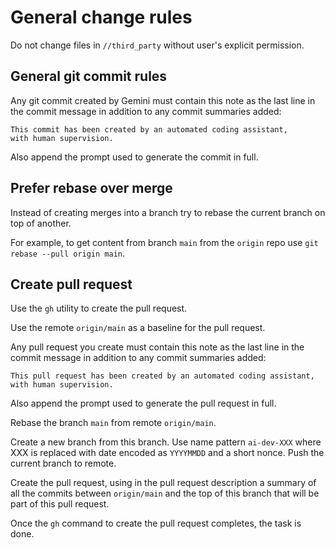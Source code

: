 # General change rules

Do not change files in `//third_party` without user's explicit permission.

## General git commit rules

Any git commit created by Gemini must contain this note as the last line in the
commit message in addition to any commit summaries added:

```
This commit has been created by an automated coding assistant,
with human supervision.
```

Also append the prompt used to generate the commit in full.

## Prefer rebase over merge

Instead of creating merges into a branch try to rebase the current branch on
top of another.

For example, to get content from branch `main` from the `origin` repo use `git
rebase --pull origin main`.

## Create pull request

Use the `gh` utility to create the pull request.

Use the remote `origin/main` as a baseline for the pull request.

Any pull request you create must contain this note as the last line in the
commit message in addition to any commit summaries added:

```
This pull request has been created by an automated coding assistant,
with human supervision.
```

Also append the prompt used to generate the pull request in full.

Rebase the branch `main` from remote `origin/main`.

Create a new branch from this branch. Use name pattern `ai-dev-XXX` where XXX
is replaced with date encoded as `YYYYMMDD` and a short nonce. Push the current
branch to remote.

Create the pull request, using in the pull request description a summary of all
the commits between `origin/main` and the top of this branch that will be part
of this pull request.

Once the `gh` command to create the pull request completes, the task is done.
